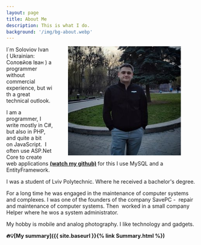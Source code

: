 ```yaml
---
layout: page
title: About Me
description: This is what I do.
background: '/img/bg-about.webp'
---
```

<style>
  .responsive {
  width: 100%;
  height: auto;
}
</style>
<p><img alt="" src="/img/me.jpg" class="responsive" style="float:right; margin-left:40px; margin-right:40px; height:290px; width:300px" /></p>
<p>I`m Soloviov Ivan (&nbsp;Ukrainian: Соловйов Іван ) a programmer without commercial experience,&nbsp;but&nbsp;with a great technical outlook.&nbsp;</p>
<p>I am a programmer, I write mostly in С#, but also in PHP, and quite a bit on&nbsp;JavaScript.&nbsp;
    I often use ASP.Net Core to create web applications <strong><a href="https://github.com/WarmingZ" target="_blank"> 
        (watch my github)</a>&nbsp;</strong>for this I use MySQL and a EntityFramework.</p>

<p>I was a student of Lviv Polytechnic. Where he received a bachelor&#39;s degree.</p>

<p>For a long time he was engaged in the maintenance of computer systems and complexes.&nbsp;I was one of the founders of the company SavePC -&nbsp;&nbsp;repair and maintenance of computer systems.&nbsp;Then &nbsp;worked in a small company Helper where he wos a&nbsp;system administrator.</p>

<p>My hobby is mobile and analog photography.&nbsp;I like technology and gadgets.</p>

<b><strong>🔥💡[My summary]({{ site.baseurl }}{% link Summary.html %})</strong></b>